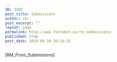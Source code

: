 ```yaml
---
ID: 3302
post_title: Submissions
author: cbr
post_excerpt: ""
layout: page
permalink: http://www.fentabet.eu/rm_submissions/
published: true
post_date: 2018-08-20 20:18:25
---
```

[RM_Front_Submissions]